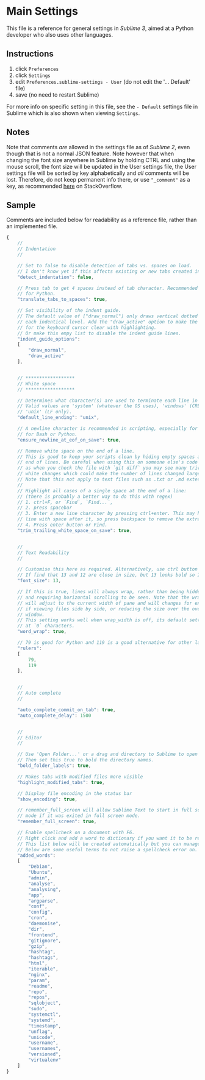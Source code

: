 # Main Settings

This file is a reference for general settings in _Sublime 3_, aimed at
a Python developer who also uses other languages.


## Instructions

1. click `Preferences`
2. click `Settings`
3. edit `Preferences.sublime-settings - User` (do not edit the '... Default' file)
4. save (no need to restart Sublime)


For more info on specific setting in this file, see the `- Default` settings file in Sublime which is also shown when viewing `Settings`.


## Notes

Note that comments _are_ allowed in the settings file as of _Sublime 2_, even though that is not a normal JSON feature. Note however that when changing the font size anywhere in Sublime by holding CTRL and using the mouse scroll, the font size will be updated in the User settings file, the User settings file will be sorted by key alphabetically and _all_ comments will be lost. Therefore, do not keep permanent info there, or use `"_comment"` as a key, as recommended [here](https://stackoverflow.com/questions/244777/can-comments-be-used-in-json) on StackOverflow.


## Sample

Comments are included below for readability as a reference file, rather than an implemented file.

```javascript
{
    //
    // Indentation
    //

    // Set to false to disable detection of tabs vs. spaces on load.
    // I don't know yet if this affects existing or new tabs created in the document, but
    "detect_indentation": false,

    // Press tab to get 4 spaces instead of tab character. Recommended
    // for Python.
    "translate_tabs_to_spaces": true,

    // Set visibility of the indent guide.
    // The default value of ["draw_normal"] only draws vertical dotted lines side by side at 
    // each indentical level. Add the "draw_active" option to make the indentation level
    // for the keyboard cursor clear with highlighting.
    // Or make this empy list to disable the indent guide lines.
    "indent_guide_options":
    [
        "draw_normal",
        "draw_active"
    ],


    // ******************
    // White space
    // ******************

    // Determines what character(s) are used to terminate each line in new files.
    // Valid values are 'system' (whatever the OS uses), 'windows' (CRLF) and
    // 'unix' (LF only).
    "default_line_ending": "unix",

    // A newline character is recommended in scripting, especially for
    // for Bash or Python.
    "ensure_newline_at_eof_on_save": true,

    // Remove white space on the end of a line.
    // This is good to keep your scripts clean by hiding empty spaces at the
    // end of lines. Be careful when using this on someone else's code though,
    // as when you check the file with `git diff` you may see many trivial
    // white changes which could make the number of lines changed large.
    // Note that this not apply to text files such as .txt or .md extesions.
    //
    // Highlight all cases of a single space at the end of a line:
    // (there is probably a better way to do this with regex)
    // 1. ctrl+F, or `Find`, `Find...`,
    // 2. press spacebar
    // 3. Enter a new line character by pressing ctrl+enter. This may have indented to a new 
    // line with space after it, so press backspace to remove the extra white space.
    // 4. Press enter button or Find.
    "trim_trailing_white_space_on_save": true,


    //
    // Text Readability
    //

    // Customise this here as required. Alternatively, use ctrl button with the mouse wheel.
    // If find that 13 and 12 are close in size, but 13 looks bold so I use that.
    "font_size": 13,

    // If this is true, lines will always wrap, rather than being hidden
    // and requiring horizontal scrolling to be seen. Note that the wrapping
    // will adjust to the current width of pane and will changes for example
    // if viewing files side by side, or reducing the size over the overall
    // window.
    // This setting works well when wrap_width is off, its default setting
    // at `0` characters.
    "word_wrap": true,

    // 79 is good for Python and 119 is a good alternative for other languages.
    "rulers":
    [
        79,
        119
    ],


    //
    // Auto complete
    //

    "auto_complete_commit_on_tab": true,
    "auto_complete_delay": 1500


    //
    // Editor
    //

    // Use 'Open Folder...' or a drag and directory to Sublime to open the FOLDERS pane. 
    // Then set this true to bold the directory names.
    "bold_folder_labels": true,

    // Makes tabs with modified files more visible
    "highlight_modified_tabs": true,

    // Display file encoding in the status bar
    "show_encoding": true,

    // remember_full_screen will allow Sublime Text to start in full screen
    // mode if it was exited in full screen mode.
    "remember_full_screen": true,

    // Enable spellcheck on a document with F6.
    // Right click and add a word to dictionary if you want it to be recognised.
    // This list below will be created automatically but you can manage it manually.
    // Below are some useful terms to not raise a spellcheck error on.
    "added_words":
    [
        "Debian",
        "Ubuntu",
        "admin",
        "analyse",
        "analysing",
        "app",
        "argparse",
        "conf",
        "config",
        "cron",
        "daemonise",
        "dir",
        "frontend",
        "gitignore",
        "gzip",
        "hashtag",
        "hashtags",
        "html",
        "iterable",
        "nginx",
        "param",
        "readme",
        "repo",
        "repos",
        "sqlobject",
        "sudo",
        "systemctl",
        "systemd",
        "timestamp",
        "unflag",
        "unicode",
        "username",
        "usernames",
        "versioned",
        "virtualenv"
    ]
}
```
